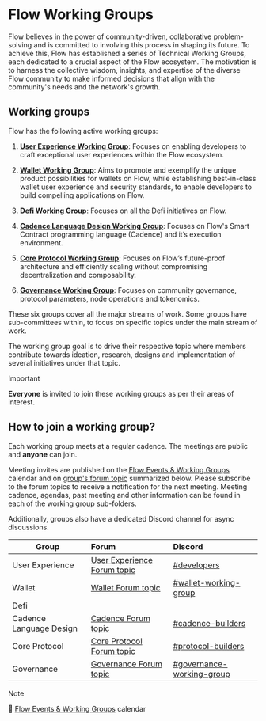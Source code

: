 # Flow Working Groups

Flow believes in the power of community-driven, collaborative problem-solving and is committed to involving this process in shaping its future.
To achieve this, Flow has established a series of Technical Working Groups, each dedicated to a crucial aspect of the Flow ecosystem.
The motivation is to harness the collective wisdom, insights, and expertise of the diverse Flow community to make informed decisions that align with the community's needs and the network's growth.

## Working groups

Flow has the following active working groups:

1. **[User Experience Working Group](./user_experience_working_group)**: Focuses on enabling developers to craft exceptional user experiences within the Flow ecosystem.


2. **[Wallet Working Group](./wallet_working_group)**: Aims to promote and exemplify the unique product possibilities for wallets on Flow, while establishing best-in-class wallet user experience and security standards, to enable developers to build compelling applications on Flow.


3. **[Defi Working Group](./defi_working_group)**: Focuses on all the Defi initiatives on Flow.


4. **[Cadence Language Design Working Group](./cadence_language_design_working_group)**: Focuses on Flow's Smart Contract programming language (Cadence) and it’s execution environment.


5. **[Core Protocol Working Group](./core_protocol_working_group)**: Focuses on Flow’s future-proof architecture and efficiently scaling without compromising decentralization and composability.


6. **[Governance Working Group](./governance_working_group)**: Focuses on community governance, protocol parameters, node operations and tokenomics.


These six groups cover all the major streams of work. Some groups have sub-committees within, to focus on specific topics under the main stream of work.

The working group goal is to drive their respective topic where members contribute towards ideation, research, designs and implementation of several initiatives under that topic.

> [!IMPORTANT]
> **Everyone** is invited to join these working groups as per their areas of interest. 
>

## How to join a working group?

Each working group meets at a regular cadence. The meetings are public and **anyone** can join.

Meeting invites are published on the [Flow Events & Working Groups](https://bit.ly/flow-events-calendar) calendar and on [group's forum topic](https://forum.flow.com/c/governance/flow-working-groups/40) summarized below. Please subscribe to the forum topics to receive a notification for the next meeting.
Meeting cadence, agendas, past meeting and other information can be found in each of the working group sub-folders.

Additionally, groups also have a dedicated Discord channel for async discussions.

| Group                   | Forum                                                                                                                                                                                 | Discord                                                                                          |
|-------------------------|:--------------------------------------------------------------------------------------------------------------------------------------------------------------------------------------|:-------------------------------------------------------------------------------------------------|
| User Experience           | [User Experience Forum topic](https://forum.flow.com/t/user-experience-working-group/5496)                                                                                          | [#developers](https://discord.com/channels/613813861610684416/1162086721471647874)        |
| Wallet                  | [Wallet Forum topic](https://forum.flow.com/t/flow-wallet-working-group/5577)                                                                                                         | [#wallet-working-group](https://discord.com/channels/613813861610684416/1197612609864728616)     |
| Defi                    |                                                                                                                                                                                       |                                                                                                  |
| Cadence Language Design | [Cadence Forum topic](https://forum.flow.com/t/cadence-language-design-working-group/5437)                                                                                            | [#cadence-builders](https://discord.com/channels/613813861610684416/1108479699732152503)         |
| Core Protocol           | [Core Protocol Forum topic](https://forum.flow.com/t/core-protocol-working-group-cp-wg/5578)                                                                                          | [#protocol-builders](https://discord.com/channels/613813861610684416/1108968095982293002)        |
| Governance              | [Governance Forum topic](https://forum.flow.com/t/governance-working-group-gwg/5403)                                                                                                  | [#governance-working-group](https://discord.com/channels/613813861610684416/1179919909648601118) |                                                                                        |                                                                                                  |



> [!NOTE]
> 📆 [Flow Events & Working Groups](https://bit.ly/flow-events-calendar) calendar
>

